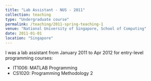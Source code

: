 ```yaml
---
title: "Lab Assistant - NUS - 2011"
collection: teaching
type: "Undergraduate course"
permalink: /teaching/2011-spring-teaching-1
venue: "National University of Singapore, School of Computing"
date: 2011-01-01
location: "Singapore"
---
```


I was a lab assistant from January 2011 to Apr 2012 for entry-level programming courses:

* IT1006: MATLAB Programming
* CS1020: Programming Methodology 2
